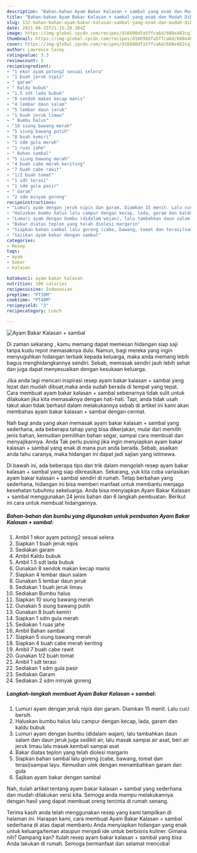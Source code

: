 ```yaml
---
description: "Bahan-bahan Ayam Bakar Kalasan + sambal yang enak dan Mudah Dibuat"
title: "Bahan-bahan Ayam Bakar Kalasan + sambal yang enak dan Mudah Dibuat"
slug: 132-bahan-bahan-ayam-bakar-kalasan-sambal-yang-enak-dan-mudah-dibuat
date: 2021-06-25T21:15:28.304Z
image: https://img-global.cpcdn.com/recipes/d16698dfa5ffca6d/680x482cq70/ayam-bakar-kalasan-sambal-foto-resep-utama.jpg
thumbnail: https://img-global.cpcdn.com/recipes/d16698dfa5ffca6d/680x482cq70/ayam-bakar-kalasan-sambal-foto-resep-utama.jpg
cover: https://img-global.cpcdn.com/recipes/d16698dfa5ffca6d/680x482cq70/ayam-bakar-kalasan-sambal-foto-resep-utama.jpg
author: Lawrence Casey
ratingvalue: 3.3
reviewcount: 3
recipeingredient:
- "1 ekor ayam potong2 sesuai selera"
- "1 buah jeruk nipis"
- " garam"
- " Kaldu bubuk"
- "1.5 sdt lada bubuk"
- "8 sendok makan kecap manis"
- "4 lembar daun salam"
- "5 lembar daun jeruk"
- "1 buah jeruk limau"
- " Bumbu halus"
- "10 siung bawang merah"
- "5 siung bawang putih"
- "8 buah kemiri"
- "1 sdm gula merah"
- "1 ruas jahe"
- " Bahan sambal"
- "5 siung bawang merah"
- "4 buah cabe merah keriting"
- "7 buah cabe rawit"
- "1/2 buah tomat"
- "1 sdt terasi"
- "1 sdm gula pasir"
- " Garam"
- "2 sdm minyak goreng"
recipeinstructions:
- "Lumuri ayam dengan jeruk nipis dan garam. Diamkan 15 menit. Lalu cuci bersih."
- "Haluskan bumbu halus lalu campur dengan kecap, lada, garam dan kaldu bubuk"
- "Lumuri ayam dengan bumbu (didalam wajan), lalu tambahkan daun salam dan daun jeruk juga sedikit air, lalu masak sampai air asat, beri air jeruk limau lalu masak kembali sampai asat"
- "Bakar diatas teplon yang telah diolesi margarin"
- "Siapkan bahan sambal lalu goreng (cabe, bawang, tomat dan terasi)sampai layu. Kemudian ulek dengan menambahkan garam dan gula"
- "Sajikan ayam bakar dengan sambal"
categories:
- Resep
tags:
- ayam
- bakar
- kalasan

katakunci: ayam bakar kalasan 
nutrition: 106 calories
recipecuisine: Indonesian
preptime: "PT39M"
cooktime: "PT40M"
recipeyield: "3"
recipecategory: Lunch

---
```



![Ayam Bakar Kalasan + sambal](https://img-global.cpcdn.com/recipes/d16698dfa5ffca6d/680x482cq70/ayam-bakar-kalasan-sambal-foto-resep-utama.jpg)

Di zaman  sekarang , kamu memang dapat memesan hidangan siap saji tanpa kudu repot memasaknya dulu. Namun, bagi mereka yang ingin menyuguhkan hidangan terbaik kepada keluarga, maka anda memang lebih bagus menghidangkannya sendiri. Sebab, memasak sendiri jauh lebih sehat dan juga dapat menyesuaikan dengan kesukaan keluarga.

Jika anda lagi mencari inspirasi resep ayam bakar kalasan + sambal yang lezat dan mudah dibuat,maka anda sudah berada di tempat yang tepat. Cara membuat ayam bakar kalasan + sambal  sebenarnya tidak sulit untuk dilakukan jika kita memasaknya dengan hati-hati. Tapi, anda tidak usah takut akan tidak berhasil dalam melakukannya 
sebab di artikel ini kami akan membahas ayam bakar kalasan + sambal dengan cermat.  



Nah bagi anda yang akan memasak ayam bakar kalasan + sambal yang sederhana, ada beberapa tahap yang bisa dikerjakan, mulai dari memilih jenis bahan, kemudian pemilihan bahan segar, sampai cara membuat dan menyajikannya. Anda Tak perlu pusing jika ingin menyiapkan ayam bakar kalasan + sambal yang enak di mana pun anda berada. Sebab, asalkan anda  tahu caranya, maka hidangan ini dapat jadi sajian yang istimewa.

Di bawah ini, ada beberapa tips dan trik dalam mengolah resep ayam bakar kalasan + sambal yang siap dikreasikan. Sekarang, yuk kita coba variasikan ayam bakar kalasan + sambal sendiri di rumah. Tetap berbahan yang sederhana, hidangan ini bisa memberi manfaat untuk membantu menjaga kesehatan tubuhmu sekeluarga. Anda bisa menyiapkan Ayam Bakar Kalasan + sambal menggunakan 24 jenis bahan dan 6 langkah pembuatan. Berikut ini cara untuk membuat hidangannya.

<!--inarticleads1-->

##### Bahan-bahan dan bumbu yang digunakan untuk pembuatan Ayam Bakar Kalasan + sambal:

1. Ambil 1 ekor ayam potong2 sesuai selera
1. Siapkan 1 buah jeruk nipis
1. Sediakan  garam
1. Ambil  Kaldu bubuk
1. Ambil 1.5 sdt lada bubuk
1. Gunakan 8 sendok makan kecap manis
1. Siapkan 4 lembar daun salam
1. Gunakan 5 lembar daun jeruk
1. Sediakan 1 buah jeruk limau
1. Sediakan  Bumbu halus
1. Siapkan 10 siung bawang merah
1. Gunakan 5 siung bawang putih
1. Gunakan 8 buah kemiri
1. Siapkan 1 sdm gula merah
1. Sediakan 1 ruas jahe
1. Ambil  Bahan sambal
1. Siapkan 5 siung bawang merah
1. Siapkan 4 buah cabe merah keriting
1. Ambil 7 buah cabe rawit
1. Gunakan 1/2 buah tomat
1. Ambil 1 sdt terasi
1. Sediakan 1 sdm gula pasir
1. Sediakan  Garam
1. Sediakan 2 sdm minyak goreng




<!--inarticleads2-->

##### Langkah-langkah membuat Ayam Bakar Kalasan + sambal:

1. Lumuri ayam dengan jeruk nipis dan garam. Diamkan 15 menit. Lalu cuci bersih.
1. Haluskan bumbu halus lalu campur dengan kecap, lada, garam dan kaldu bubuk
1. Lumuri ayam dengan bumbu (didalam wajan), lalu tambahkan daun salam dan daun jeruk juga sedikit air, lalu masak sampai air asat, beri air jeruk limau lalu masak kembali sampai asat
1. Bakar diatas teplon yang telah diolesi margarin
1. Siapkan bahan sambal lalu goreng (cabe, bawang, tomat dan terasi)sampai layu. Kemudian ulek dengan menambahkan garam dan gula
1. Sajikan ayam bakar dengan sambal




Nah, itulah artikel tentang  ayam bakar kalasan + sambal  yang sederhana dan mudah dilakukan versi kita. Semoga anda mampu melakukannya dengan hasil yang dapat membuat oreng tercinta di rumah senang. 

Terima kasih anda telah menggunakan resep yang kami tampilkan di halaman ini. Harapan kami, cara membuat  Ayam Bakar Kalasan + sambal sederhana di atas dapat membantu Anda menyiapkan hidangan yang enak untuk keluarga/teman ataupun menjadi ide untuk berbisnis kuliner. Gimana nih? Gampang kan? Itulah resep ayam bakar kalasan + sambal yang bisa Anda lakukan di rumah. Semoga bermanfaat dan selamat mencoba!

